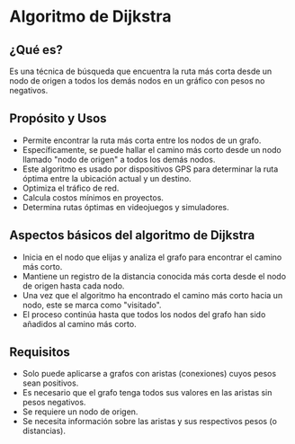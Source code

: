 # Algoritmo de Dijkstra

## ¿Qué es?

Es una técnica de búsqueda que encuentra la ruta más corta desde un nodo de origen a todos los demás nodos en un gráfico con pesos no negativos.

## Propósito y Usos

- Permite encontrar la ruta más corta entre los nodos de un grafo.
- Específicamente, se puede hallar el camino más corto desde un nodo llamado "nodo de origen" a todos los demás nodos.
- Este algoritmo es usado por dispositivos GPS para determinar la ruta óptima entre la ubicación actual y un destino.
- Optimiza el tráfico de red.
- Calcula costos mínimos en proyectos.
- Determina rutas óptimas en videojuegos y simuladores.

## Aspectos básicos del algoritmo de Dijkstra

- Inicia en el nodo que elijas y analiza el grafo para encontrar el camino más corto.
- Mantiene un registro de la distancia conocida más corta desde el nodo de origen hasta cada nodo.
- Una vez que el algoritmo ha encontrado el camino más corto hacia un nodo, este se marca como "visitado".
- El proceso continúa hasta que todos los nodos del grafo han sido añadidos al camino más corto.

## Requisitos

- Solo puede aplicarse a grafos con aristas (conexiones) cuyos pesos sean positivos.
- Es necesario que el grafo tenga todos sus valores en las aristas sin pesos negativos.
- Se requiere un nodo de origen.
- Se necesita información sobre las aristas y sus respectivos pesos (o distancias).
